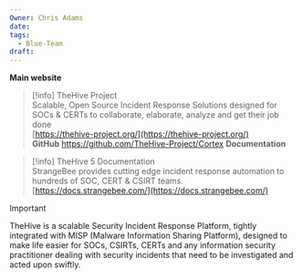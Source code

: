 ```yaml
---
Owner: Chris Adams
date: 
tags:
  - Blue-Team
draft:
---
```

**Main website**

> [!info] TheHive Project  
> Scalable, Open Source Incident Response Solutions designed for SOCs & CERTs to collaborate, elaborate, analyze and get their job done  
> [https://thehive-project.org/](https://thehive-project.org/)  
**GitHub**
https://github.com/TheHive-Project/Cortex
**Documentation**

> [!info] TheHive 5 Documentation  
> StrangeBee provides cutting edge incident response automation to hundreds of SOC, CERT & CSIRT teams.  
> [https://docs.strangebee.com/](https://docs.strangebee.com/)  

> [!important]  
> TheHive is a scalable Security Incident Response Platform, tightly integrated with MISP (Malware Information Sharing Platform), designed to make life easier for SOCs, CSIRTs, CERTs and any information security practitioner dealing with security incidents that need to be investigated and acted upon swiftly.